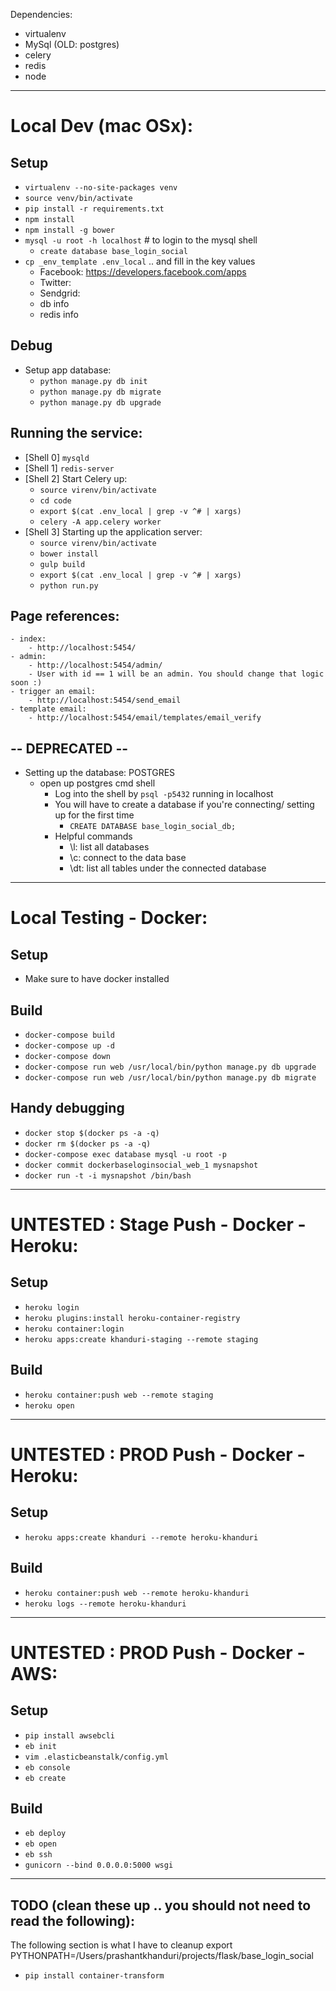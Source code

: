 
Dependencies:
 - virtualenv
 - MySql (OLD: postgres)
 - celery
 - redis
 - node

------------------------------
# Local Dev (mac OSx):

## Setup
 - `virtualenv --no-site-packages venv`
 - `source venv/bin/activate`
 - `pip install -r requirements.txt`
 - `npm install`
 - `npm install -g bower`
 - `mysql -u root -h localhost`  # to login to the mysql shell
   - `create database base_login_social`
 - `cp _env_template .env_local` .. and fill in the key values
    - Facebook: https://developers.facebook.com/apps
    - Twitter:
    - Sendgrid:
    - db info
    - redis info

## Debug
 - Setup app database:
    - `python manage.py db init`
    - `python manage.py db migrate`
    - `python manage.py db upgrade`

## Running the service:
 - [Shell 0] `mysqld`
 - [Shell 1] `redis-server`
 - [Shell 2] Start Celery up:
    - `source virenv/bin/activate`
    - `cd code`
    - `export $(cat .env_local | grep -v ^# | xargs)`
    - `celery -A app.celery worker`
 - [Shell 3] Starting up the application server:
    - `source virenv/bin/activate`
    - `bower install`
    - `gulp build`
    - `export $(cat .env_local | grep -v ^# | xargs)`
    - `python run.py`

## Page references:
    - index:
        - http://localhost:5454/
    - admin:
        - http://localhost:5454/admin/
        - User with id == 1 will be an admin. You should change that logic soon :)
    - trigger an email:
        - http://localhost:5454/send_email
    - template email:
        - http://localhost:5454/email/templates/email_verify


## -- DEPRECATED --
 - Setting up the database: POSTGRES
     - open up postgres cmd shell
        - Log into the shell by `psql -p5432` running in localhost
        - You will have to create a database if you're connecting/ setting up for the first time
            - `CREATE DATABASE base_login_social_db;`
        - Helpful commands
            - \l: list all databases
            - \c: connect to the data base
           - \dt: list all tables under the connected database



------------------------------
# Local Testing - Docker:

## Setup
 - Make sure to have docker installed

## Build
 - `docker-compose build`
 - `docker-compose up -d`
 - `docker-compose down`
 - `docker-compose run web /usr/local/bin/python manage.py db upgrade`
 - `docker-compose run web /usr/local/bin/python manage.py db migrate`

## Handy debugging
 - `docker stop $(docker ps -a -q)`
 - `docker rm $(docker ps -a -q)`
 - `docker-compose exec database mysql -u root -p`
 - `docker commit dockerbaseloginsocial_web_1 mysnapshot`
 - `docker run -t -i mysnapshot /bin/bash`






------------------------------
# UNTESTED : Stage Push - Docker - Heroku:

## Setup
 - `heroku login`
 - `heroku plugins:install heroku-container-registry`
 - `heroku container:login`
 - `heroku apps:create khanduri-staging --remote staging`

## Build
 - `heroku container:push web --remote staging`
 - `heroku open`


------------------------------
#  UNTESTED : PROD Push - Docker - Heroku:

## Setup
 - `heroku apps:create khanduri --remote heroku-khanduri`

## Build
 - `heroku container:push web --remote heroku-khanduri`
 - `heroku logs --remote heroku-khanduri`


------------------------------
#  UNTESTED : PROD Push - Docker - AWS:

## Setup
 - `pip install awsebcli`
 - `eb init`
 - `vim .elasticbeanstalk/config.yml`
 - `eb console`
 - `eb create`

## Build
 - `eb deploy`
 - `eb open`
 - `eb ssh`
 - `gunicorn --bind 0.0.0.0:5000 wsgi`


------------------------------------
## TODO (clean these up .. you should not need to read the following):

The following section is what I have to cleanup
export PYTHONPATH=/Users/prashantkhanduri/projects/flask/base_login_social
 - `pip install container-transform`
